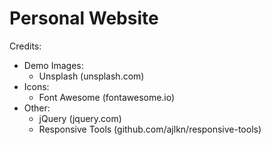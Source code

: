 # Personal Website



Credits:
- Demo Images:
  - Unsplash (unsplash.com)
- Icons:
  - Font Awesome (fontawesome.io)
- Other:
  - jQuery (jquery.com)
  - Responsive Tools (github.com/ajlkn/responsive-tools)

